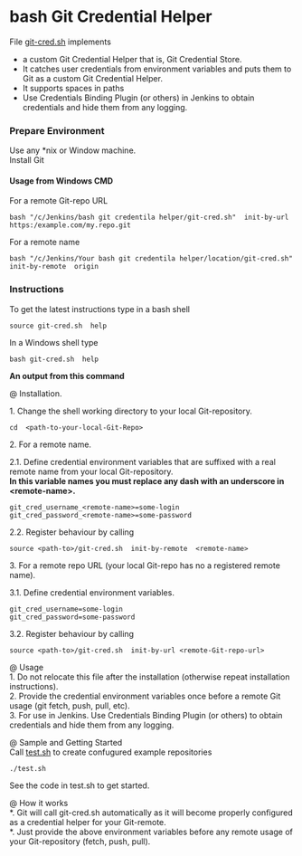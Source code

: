 # bash Git Credential Helper
File [git-cred.sh](https://github.com/it3xl/bash-git-credential-helper/blob/master/git-cred.sh) implements
* a custom Git Credential Helper that is, Git Credential Store.
* It catches user credentials from environment variables and puts them to Git as a custom Git Credential Helper.
* It supports spaces in paths
* Use Credentials Binding Plugin (or others) in Jenkins to obtain credentials and hide them from any logging.

### Prepare Environment

Use any \*nix or Window machine.  
Install Git  

#### Usage from Windows CMD

For a remote Git-repo URL

    bash "/c/Jenkins/bash git credentila helper/git-cred.sh"  init-by-url  https:/example.com/my.repo.git

For a remote name

    bash "/c/Jenkins/Your bash git credentila helper/location/git-cred.sh"  init-by-remote  origin

### Instructions

To get the latest instructions type in a bash shell

    source git-cred.sh  help
    
In a Windows shell type

    bash git-cred.sh  help

 **An output from this command**

@ Installation.

1\. Change the shell working directory to your local Git-repository.

    cd  <path-to-your-local-Git-Repo>

2\. For a remote name.

2\.1. Define credential environment variables that are suffixed with a real remote name from your local Git-repository.  
**In this variable names you must replace any dash with an underscore in \<remote-name\>.**

    git_cred_username_<remote-name>=some-login
    git_cred_password_<remote-name>=some-password

2.2. Register behaviour by calling

    source <path-to>/git-cred.sh  init-by-remote  <remote-name>

3\. For a remote repo URL (your local Git-repo has no a registered remote name).

3\.1. Define credential environment variables.

    git_cred_username=some-login
    git_cred_password=some-password

3\.2. Register behaviour by calling

    source <path-to>/git-cred.sh  init-by-url <remote-Git-repo-url>

@ Usage  
1\. Do not relocate this file after the installation (otherwise repeat installation instructions).  
2\. Provide the credential environment variables once before a remote Git usage (git fetch, push, pull, etc).  
3\. For use in Jenkins. Use Credentials Binding Plugin (or others) to obtain credentials and hide them from any logging.

@ Sample and Getting Started  
Call [test.sh](https://github.com/it3xl/bash-git-credential-helper/blob/master/test.sh) to create confugured example repositories

    ./test.sh

See the code in test.sh to get started.

@ How it works  
*. Git will call git-cred.sh automatically as it will become properly configured as a credential helper for your Git-remote.  
*. Just provide the above environment variables before any remote usage of your Git-repository (fetch, push, pull).
